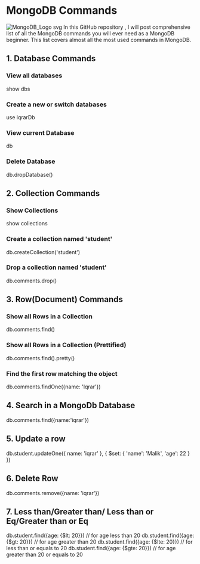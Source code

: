# MongoDB Commands
![MongoDB_Logo svg](https://user-images.githubusercontent.com/61549744/186645973-512d242c-f053-470b-989a-725567c1530f.png)
In this GitHub repository , I will post comprehensive list of all the MongoDB commands you will ever need as a MongoDB beginner. This list covers almost all the most used commands in MongoDB.


## 1. Database Commands
### View all databases
show dbs

### Create a new or switch databases 
use iqrarDb

### View current Database
db

### Delete Database 
db.dropDatabase()

## 2. Collection Commands
### Show Collections
show collections

### Create a collection named 'student'
db.createCollection('student')


### Drop a collection named 'student'
db.comments.drop()

## 3. Row(Document) Commands
### Show all Rows in a Collection 
db.comments.find()

### Show all Rows in a Collection (Prettified)
db.comments.find().pretty()

### Find the first row matching the object
db.comments.findOne({name: 'Iqrar'})

## 4. Search in a MongoDb Database
db.comments.find({name:'iqrar'})

## 5. Update a row
db.student.updateOne({ name: 'iqrar' }, { $set: { 'name': 'Malik', 'age': 22 } })

## 6. Delete Row 
db.comments.remove({name: 'iqrar'})

## 7. Less than/Greater than/ Less than or Eq/Greater than or Eq
db.student.find({age: {$lt: 20}}) // for age less than 20
db.student.find({age: {$gt: 20}}) // for age greater than 20
db.student.find({age: {$lte: 20}})  // for less than or equals to 20
db.student.find({age: {$gte: 20}}) // for age greater than 20 or equals to 20

 








